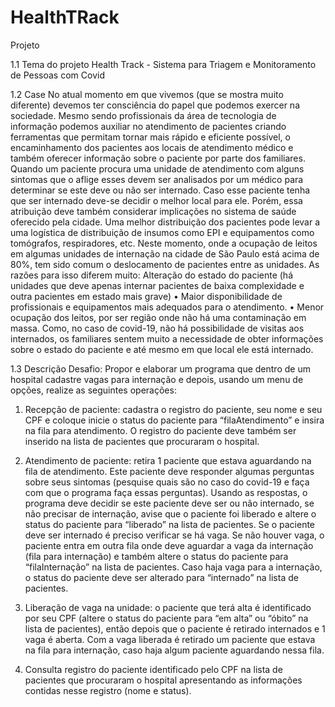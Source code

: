 # HealthTRack

 Projeto
 
1.1 Tema do projeto
Health Track - Sistema para Triagem e Monitoramento de Pessoas com Covid

1.2 Case
No atual momento em que vivemos (que se mostra muito diferente) devemos ter
consciência do papel que podemos exercer na sociedade. Mesmo sendo
profissionais da área de tecnologia de informação podemos auxiliar no
atendimento de pacientes criando ferramentas que permitam tornar mais rápido
e eficiente possível, o encaminhamento dos pacientes aos locais de atendimento
médico e também oferecer informação sobre o paciente por parte dos familiares.
Quando um paciente procura uma unidade de atendimento com alguns sintomas
que o aflige esses devem ser analisados por um médico para determinar se este
deve ou não ser internado.
Caso esse paciente tenha que ser internado deve-se decidir o melhor local para
ele. Porém, essa atribuição deve também considerar implicações no sistema de
saúde oferecido pela cidade. Uma melhor distribuição dos pacientes pode levar
a uma logística de distribuição de insumos como EPI e equipamentos como
tomógrafos, respiradores, etc.
Neste momento, onde a ocupação de leitos em algumas unidades de internação
na cidade de São Paulo está acima de 80%, tem sido comum o deslocamento
de pacientes entre as unidades. As razões para isso diferem muito:
Alteração do estado do paciente (há unidades que deve apenas internar
pacientes de baixa complexidade e outra pacientes em estado mais grave)
• Maior disponibilidade de profissionais e equipamentos mais adequados
para o atendimento.
• Menor ocupação dos leitos, por ser região onde não há uma
contaminação em massa.
Como, no caso de covid-19, não há possibilidade de visitas aos internados, os
familiares sentem muito a necessidade de obter informações sobre o estado do
paciente e até mesmo em que local ele está internado.

1.3 Descrição
Desafio: Propor e elaborar um programa que dentro de um hospital cadastre
vagas para internação e depois, usando um menu de opções, realize as
seguintes operações:

1. Recepção de paciente: cadastra o registro do paciente, seu nome e seu
CPF e coloque inicie o status do paciente para “filaAtendimento” e insira na fila
para atendimento. O registro do paciente deve também ser inserido na lista de
pacientes que procuraram o hospital.

2. Atendimento de paciente: retira 1 paciente que estava aguardando na fila
de atendimento. Este paciente deve responder algumas perguntas sobre seus
sintomas (pesquise quais são no caso do covid-19 e faça com que o programa
faça essas perguntas). Usando as respostas, o programa deve decidir se este
paciente deve ser ou não internado, se não precisar de internação, avise que o
paciente foi liberado e altere o status do paciente para “liberado” na lista de
pacientes.
Se o paciente deve ser internado é preciso verificar se há vaga. Se não houver
vaga, o paciente entra em outra fila onde deve aguardar a vaga da internação
(fila para internação) e também altere o status do paciente para
“filaInternação” na lista de pacientes.
Caso haja vaga para a internação, o status do paciente deve ser alterado para
“internado” na lista de pacientes.

3. Liberação de vaga na unidade: o paciente que terá alta é identificado por
seu CPF (altere o status do paciente para “em alta” ou “óbito” na lista de
pacientes), então depois que o paciente é retirado internados e 1 vaga é aberta.
Com a vaga liberada é retirado um paciente que estava na fila para internação,
caso haja algum paciente aguardando nessa fila.

4. Consulta registro do paciente identificado pelo CPF na lista de pacientes
que procuraram o hospital apresentando as informações contidas nesse registro
(nome e status).
